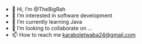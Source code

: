 - 👋 Hi, I’m @TheBigRah
- 👀 I’m interested in software development 
- 🌱 I’m currently learning Java
- 💞️ I’m looking to collaborate on ...
- 📫 How to reach me karaboletwaba24@gmail.com

<!---
TheBigRah/TheBigRah is a ✨ special ✨ repository because its `README.md` (this file) appears on your GitHub profile.
You can click the Preview link to take a look at your changes.
--->
